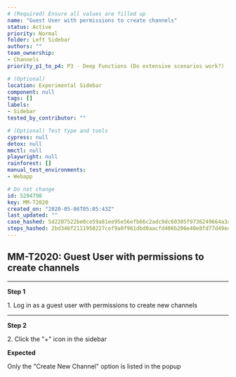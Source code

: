 ```yaml
---
# (Required) Ensure all values are filled up
name: "Guest User with permissions to create channels"
status: Active
priority: Normal
folder: Left Sidebar
authors: ""
team_ownership:
- Channels
priority_p1_to_p4: P3 - Deep Functions (Do extensive scenarios work?)

# (Optional)
location: Experimental Sidebar
component: null
tags: []
labels:
- Sidebar
tested_by_contributor: ""

# (Optional) Test type and tools
cypress: null
detox: null
mmctl: null
playwright: null
rainforest: []
manual_test_environments:
- Webapp

# Do not change
id: 5294798
key: MM-T2020
created_on: "2020-05-06T05:05:43Z"
last_updated: ""
case_hashed: 5d2207522be0ce59a81ee95e56efb66c2adc9dc60305f9736249664a3a9ded8a5af5956de1bf6b1bf76cc4b367d95e2d
steps_hashed: 2bd346f2111950227cef9a0f961dbd0aacfd406b206e40e8fd77d49ed83d60193702694048c0093689e30e227ca54831
---
```


<!-- (Auto-generated) Based on frontmatter's "key" and "name" -->

## MM-T2020: Guest User with permissions to create channels

---

**Step 1**

1\. Log in as a guest user with permissions to create new channels

---

**Step 2**

2\. Click the "+" icon in the sidebar

**Expected**

Only the "Create New Channel" option is listed in the popup
